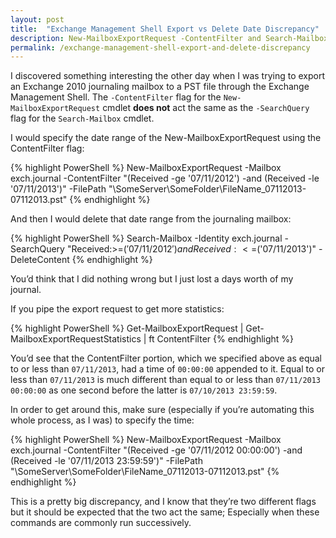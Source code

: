 ```yaml
---
layout: post
title:  "Exchange Management Shell Export vs Delete Date Discrepancy"
description: New-MailboxExportRequest -ContentFilter and Search-Mailbox -SearchQuery date range is different between the two
permalink: /exchange-management-shell-export-and-delete-discrepancy
---
```


I discovered something interesting the other day when I was trying to export an Exchange 2010 journaling mailbox to a PST file through the Exchange Management Shell. The `-ContentFilter` flag for the `New-MailboxExportRequest` cmdlet **does not** act the same as the `-SearchQuery` flag for the `Search-Mailbox` cmdlet.


I would specify the date range of the New-MailboxExportRequest using the ContentFilter flag:

{% highlight PowerShell %}
New-MailboxExportRequest -Mailbox exch.journal -ContentFilter "(Received -ge '07/11/2012') -and (Received -le '07/11/2013')" -FilePath "\\SomeServer\SomeFolder\FileName_07112013-07112013.pst"
{% endhighlight %}

And then I would delete that date range from the journaling mailbox:

{% highlight PowerShell %}
Search-Mailbox -Identity exch.journal -SearchQuery "Received:>=$('07/11/2012') and Received:<=$('07/11/2013')" -DeleteContent
{% endhighlight %}

You’d think that I did nothing wrong but I just lost a days worth of my journal.  

<!--excerpt_separator-->

If you pipe the export request to get more statistics:

{% highlight PowerShell %}
Get-MailboxExportRequest | Get-MailboxExportRequestStatistics | ft ContentFilter
{% endhighlight %}

You’d see that the ContentFilter portion, which we specified above as equal to or less than `07/11/2013`, had a time of `00:00:00` appended to it.  Equal to or less than `07/11/2013` is much different than equal to or less than `07/11/2013 00:00:00` as one second before the latter is `07/10/2013 23:59:59`.

In order to get around this, make sure (especially if you’re automating this whole process, as I was) to specify the time:

{% highlight PowerShell %}
New-MailboxExportRequest -Mailbox exch.journal -ContentFilter "(Received -ge '07/11/2012 00:00:00') -and (Received -le '07/11/2013 23:59:59')" -FilePath "\\SomeServer\SomeFolder\FileName_07112013-07112013.pst"
{% endhighlight %}

This is a pretty big discrepancy, and I know that they’re two different flags but it should be expected that the two act the same; Especially when these commands are commonly run successively.
